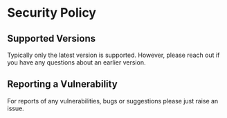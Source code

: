 # Security Policy

## Supported Versions

Typically only the latest version is supported. However, please reach out if you have any
questions about an earlier version.

## Reporting a Vulnerability

For reports of any vulnerabilities, bugs or suggestions please just raise an issue.
